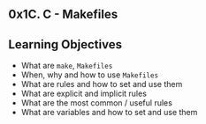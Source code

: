 ## 0x1C. C - Makefiles

## Learning Objectives

- What are `make`, `Makefiles`
- When, why and how to use `Makefiles`
- What are rules and how to set and use them
- What are explicit and implicit rules
- What are the most common / useful rules
- What are variables and how to set and use them
